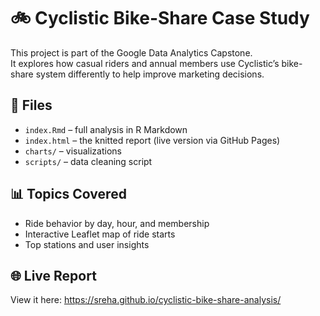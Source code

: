# 🚲 Cyclistic Bike-Share Case Study

This project is part of the Google Data Analytics Capstone.  
It explores how casual riders and annual members use Cyclistic’s bike-share system differently to help improve marketing decisions.

## 📁 Files

- `index.Rmd` – full analysis in R Markdown  
- `index.html` – the knitted report (live version via GitHub Pages)  
- `charts/` – visualizations  
- `scripts/` – data cleaning script

## 📊 Topics Covered

- Ride behavior by day, hour, and membership
- Interactive Leaflet map of ride starts
- Top stations and user insights

## 🌐 Live Report

View it here: https://sreha.github.io/cyclistic-bike-share-analysis/
